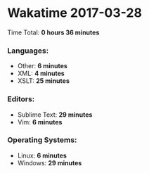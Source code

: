 # Wakatime 2017-03-28

Time Total: **0 hours 36 minutes**

### Languages:
- Other: **6 minutes** 
- XML: **4 minutes** 
- XSLT: **25 minutes** 

### Editors:
- Sublime Text: **29 minutes** 
- Vim: **6 minutes** 

### Operating Systems:
- Linux: **6 minutes** 
- Windows: **29 minutes** 

